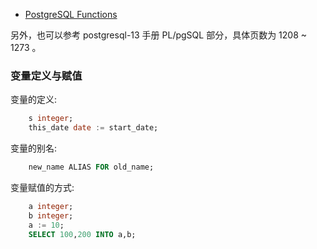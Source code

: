 
* [PostgreSQL Functions](https://www.techonthenet.com/postgresql/functions/index.php)

另外，也可以参考 postgresql-13 手册 PL/pgSQL 部分，具体页数为 1208 ~ 1273 。

### 变量定义与赋值

变量的定义:
```sql
    s integer;
    this_date date := start_date;
```

变量的别名:
```sql
    new_name ALIAS FOR old_name;
```

变量赋值的方式:
```sql
    a integer;
    b integer;
    a := 10;
    SELECT 100,200 INTO a,b;
```
